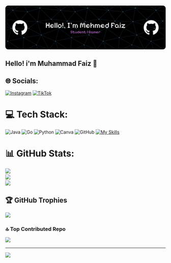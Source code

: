 
![alt text](image.png)

<!-- **MohammadFaiz23/MohammadFaiz23** is a ✨ _special_ ✨ repository because its `README.md` (this file) appears on your GitHub profile. -->

<!-- Here are some ideas to get you started:

- 🔭 I’m currently working on ...
- 🌱 I’m currently learning ...
- 👯 I’m looking to collaborate on ...
- 🤔 I’m looking for help with ...
- 💬 Ask me about ...
- 📫 How to reach me: ...
- 😄 Pronouns: ...
- ⚡ Fun fact: ...

- ⚡ Fun fact: i like playing football
- 🔭 I’m currently study on **Universitas brawijaya**
- 🌱 I’m currently learning java and python
- 📫 How to reach me: [**@meddfaiz**](https://www.instagram.com/meddfaiz_/#)

##### Knowledge

[![My Skills](https://skillicons.dev/icons?i=java,html,python,figma&theme=light)](https://skillicons.dev)

<img src="https://img.shields.io/badge/Python-FFD43B?style=for-the-badge&logo=python&logoColor=blue" />
<img src="https://img.shields.io/badge/Go-00ADD8?style=for-the-badge&logo=go&logoColor=white" />
<img src="https://img.shields.io/badge/Google%20Gemini-8E75B2?style=for-the-badge&logo=googlegemini&logoColor=white" />
<img src="https://img.shields.io/badge/Bitcoin-000000?style=for-the-badge&logo=bitcoin&logoColor=white" />
<img src="https://img.shields.io/badge/Udemy-EC5252?style=for-the-badge&logo=Udemy&logoColor=white" />

##### Connect with me just click!
![https://instagram.com/meddfaiz_](https://img.shields.io/badge/Instagram-E4405F?style=for-the-badge&logo=instagram&logoColor=white) ![www.linkedin.com/in/muhammad-faiz-9129bb372](https://img.shields.io/badge/LinkedIn-0077B5?style=for-the-badge&logo=linkedin&logoColor=white)

##### My Github Stats
<!--![Muhammad Faiz's GitHub stats](https://github-readme-stats.vercel.app/api?username=muhammadfaiz&show_icons=true&theme=tokyonight)--> 

## Hello! i'm Muhammad Faiz 👋


## 🌐 Socials:
[![Instagram](https://img.shields.io/badge/Instagram-%23E4405F.svg?logo=Instagram&logoColor=white)](https://instagram.com/meddfaiz_) [![TikTok](https://img.shields.io/badge/TikTok-%23000000.svg?logo=TikTok&logoColor=white)](https://tiktok.com/@akangotang) 

# 💻 Tech Stack:
![Java](https://img.shields.io/badge/java-%23ED8B00.svg?style=for-the-badge&logo=openjdk&logoColor=white) ![Go](https://img.shields.io/badge/go-%2300ADD8.svg?style=for-the-badge&logo=go&logoColor=white) ![Python](https://img.shields.io/badge/python-3670A0?style=for-the-badge&logo=python&logoColor=ffdd54) ![Canva](https://img.shields.io/badge/Canva-%2300C4CC.svg?style=for-the-badge&logo=Canva&logoColor=white) ![GitHub](https://img.shields.io/badge/github-%23121011.svg?style=for-the-badge&logo=github&logoColor=white)
[![My Skills](https://skillicons.dev/icons?i=java,py,go,vscode&theme=light)](https://skillicons.dev)
# 📊 GitHub Stats:
![](https://github-readme-stats.vercel.app/api?username=mohammadfaiz23&theme=dark&hide_border=false&include_all_commits=false&count_private=false)<br/>
![](https://nirzak-streak-stats.vercel.app/?user=mohammadfaiz23&theme=dark&hide_border=false)<br/>
![](https://github-readme-stats.vercel.app/api/top-langs/?username=mohammadfaiz23&theme=dark&hide_border=false&include_all_commits=false&count_private=false&layout=compact)

## 🏆 GitHub Trophies
![](https://github-profile-trophy.vercel.app/?username=mohammadfaiz23&theme=radical&no-frame=false&no-bg=true&margin-w=4)



### 🔝 Top Contributed Repo
![](https://github-contributor-stats.vercel.app/api?username=mohammadfaiz23&limit=5&theme=dark&combine_all_yearly_contributions=true)

---
[![](https://visitcount.itsvg.in/api?id=mohammadfaiz23&icon=0&color=0)](https://visitcount.itsvg.in)

<!-- Proudly created with GPRM ( https://gprm.itsvg.in ) -->
